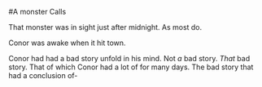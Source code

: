 #A monster Calls

That monster was in sight just after midnight. As most do.

Conor was awake when it hit town.

Conor had had a bad story unfold in his mind. Not *a* bad story. *That* bad story. That of which Conor had a lot of for many days. The bad story that had a conclusion of-

